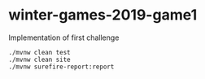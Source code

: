 # winter-games-2019-game1
Implementation of first challenge

```
./mvnw clean test
./mvnw clean site
./mvnw surefire-report:report 
```
